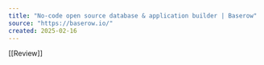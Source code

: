 ```yaml
---
title: "No-code open source database & application builder | Baserow"
source: "https://baserow.io/"
created: 2025-02-16
---
```

[[Review]]